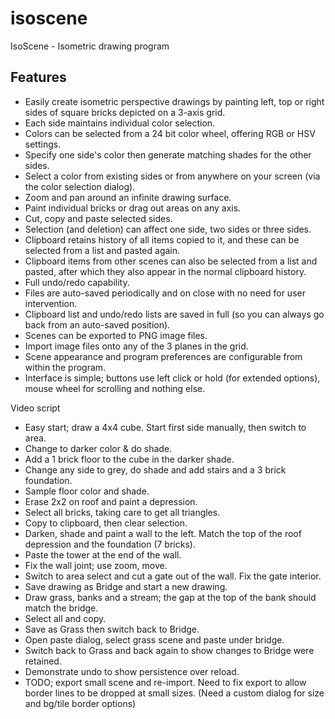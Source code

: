 isoscene
========

IsoScene - Isometric drawing program

Features
--------
 * Easily create isometric perspective drawings by painting left, top or right sides of square bricks depicted on a 3-axis grid.
 * Each side maintains individual color selection.
 * Colors can be selected from a 24 bit color wheel, offering RGB or HSV settings.
 * Specify one side's color then generate matching shades for the other sides.
 * Select a color from existing sides or from anywhere on your screen (via the color selection dialog).
 * Zoom and pan around an infinite drawing surface.
 * Paint individual bricks or drag out areas on any axis.
 * Cut, copy and paste selected sides.
 * Selection (and deletion) can affect one side, two sides or three sides.
 * Clipboard retains history of all items copied to it, and these can be selected from a list and pasted again.
 * Clipboard items from other scenes can also be selected from a list and pasted, after which they also appear in the normal clipboard history.
 * Full undo/redo capability.
 * Files are auto-saved periodically and on close with no need for user intervention. 
 * Clipboard list and undo/redo lists are saved in full (so you can always go back from an auto-saved position).
 * Scenes can be exported to PNG image files.
 * Import image files onto any of the 3 planes in the grid.
 * Scene appearance and program preferences are configurable from within the program.
 * Interface is simple; buttons use left click or hold (for extended options), mouse wheel for scrolling and nothing else.

Video script
 * Easy start; draw a 4x4 cube. Start first side manually, then switch to area.
 * Change to darker color & do shade.
 * Add a 1 brick floor to the cube in the darker shade.
 * Change any side to grey, do shade and add stairs and a 3 brick foundation.
 * Sample floor color and shade.
 * Erase 2x2 on roof and paint a depression.
 * Select all bricks, taking care to get all triangles.
 * Copy to clipboard, then clear selection.
 * Darken, shade and paint a wall to the left. Match the top of the roof depression and the foundation (7 bricks).
 * Paste the tower at the end of the wall.
 * Fix the wall joint; use zoom, move.
 * Switch to area select and cut a gate out of the wall. Fix the gate interior.
 * Save drawing as Bridge and start a new drawing.
 * Draw grass, banks and a stream; the gap at the top of the bank should match the bridge.
 * Select all and copy.
 * Save as Grass then switch back to Bridge.
 * Open paste dialog, select grass scene and paste under bridge.
 * Switch back to Grass and back again to show changes to Bridge were retained.
 * Demonstrate undo to show persistence over reload.
 * TODO; export small scene and re-import. Need to fix export to allow border lines to be dropped at small sizes. (Need a custom dialog for size and bg/tile border options)

